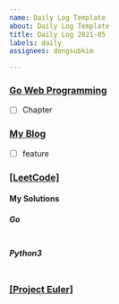 ```yaml
---
name: Daily Log Template
about: Daily Log Template
title: Daily Log 2021-05
labels: daily
assignees: dongsubkim

---
```


### [Go Web Programming](https://github.com/dongsubkim/go-web-programming)
- [ ] Chapter

### [My Blog](https://github.com/dongsubkim/myblog)
- [ ] feature

### [[LeetCode] ]()

#### My Solutions
##### Go
```go

```
##### Python3
```python

```
### [[Project Euler] ]()
